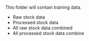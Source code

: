 This folder will contain training data.
- Raw stock data
- Processed stock data
- All raw stock data combined
- All processed stock data combine
